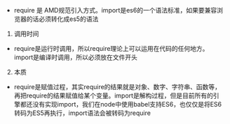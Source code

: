 
* require 是 AMD规范引入方式。import是es6的一个语法标准，如果要兼容浏览器的话必须转化成es5的语法  

1. 调用时间  
  - require是运行时调用，所以require理论上可以运用在代码的任何地方。import是编译时调用，所以必须放在文件开头  
2. 本质  
  - require是赋值过程，其实require的结果就是对象、数字、字符串、函数等，再把require的结果赋值给某个变量。import是解构过程，但是目前所有的引擎都还没有实现import，我们在node中使用babel支持ES6，也仅仅是将ES6转码为ES5再执行，import语法会被转码为require  